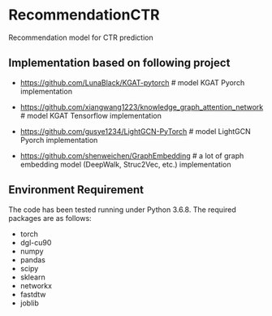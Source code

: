 # RecommendationCTR
Recommendation model for CTR prediction

## Implementation based on following project

* https://github.com/LunaBlack/KGAT-pytorch # model KGAT Pyorch implementation

* https://github.com/xiangwang1223/knowledge_graph_attention_network # model KGAT Tensorflow implementation

* https://github.com/gusye1234/LightGCN-PyTorch # model LightGCN Pyorch implementation

* https://github.com/shenweichen/GraphEmbedding # a lot of graph embedding model (DeepWalk, Struc2Vec, etc.) implementation

## Environment Requirement
The code has been tested running under Python 3.6.8. The required packages are as follows:
* torch
* dgl-cu90
* numpy
* pandas
* scipy
* sklearn
* networkx
* fastdtw
* joblib
